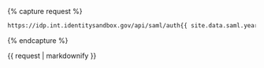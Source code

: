 {% capture request %}
```bash
https://idp.int.identitysandbox.gov/api/saml/auth{{ site.data.saml.year.current }}?SAMLRequest=${SAML_REQUEST}
```
{% endcapture %}
<div markdown="1" data-example="request" class="markdown">
{{ request | markdownify }}
</div>
